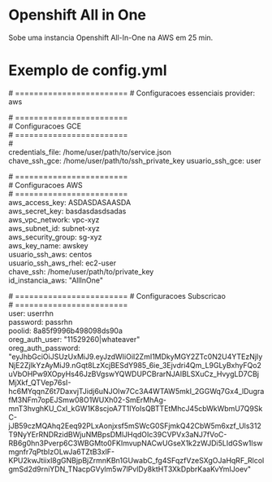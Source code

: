 # Openshift All in One
Sobe uma instancia Openshift All-In-One na AWS em 25 min.  

# Exemplo de config.yml
\# ========================
\# Configuracoes essenciais
provider: aws  

\# ========================  
\# Configuracoes GCE  
\# ========================  
\#  
credentials_file: /home/user/path/to/service.json  
chave_ssh_gce: /home/user/path/to/ssh_private_key
usuario_ssh_gce: user
 
  
\# ========================  
\# Configuracoes AWS  
\# ========================  
aws_access_key: ASDASDASAASDA  
aws_secret_key: basdasdasdsadas    
aws_vpc_network: vpc-xyz  
aws_subnet_id: subnet-xyz  
aws_security_group: sg-xyz  
aws_key_name: awskey  
usuario_ssh_aws: centos  
usuario_ssh_aws_rhel: ec2-user  
chave_ssh: /home/user/path/to/private_key    
id_instancia_aws: "AllInOne"  
 
\# ======================== 
\# Configuracoes Subscricao  
\# ========================  
user: userrhn  
password: passrhn  
poolid: 8a85f9996b498098ds90a  
oreg_auth_user: "11529260|whateaver"  
oreg_auth_password: "eyJhbGciOiJSUzUxMiJ9.eyJzdWIiOiI2ZmI1MDkyMGY2ZTc0N2U4YTEzNjIyNjE2ZjlkYzAyMiJ9.nGqt8LzXcjBESdY985_6ie_3Ejvdri4Qm_L9GLyBxhyFQo2uVbOHPw9XOpyHs46JzBVgswYQWDUPCBrarNJAIBLSXuCz_HvygLD7CBjMjXkf_QTVep76sI-hc6MYqqnZ6t7DaxvjTJidj6uNJOIw7Cc3A4WTAW5mkI_2GGWq7Gx4_lDugrafM3NFm7opEJSmw08O1WUXh02-SmErMhAg-mnT3hvghKU_CxI_kGW1K8scjoA7T1IYoIsQBTTEtMhcJ45cbWkWbmU7Q9SkC-jJB59czMQAhq2Eeq92PLxAonjxsf5mSWcG0SFjmkQ42CbW5m6xzf_Uls312T9NyYErRNDRzidBWjuNMBpsDMlJHqdOIc39CVPVx3aNJ7fVoC-RB6g0hn3Pverp6C3WBGMto0FKImvupNACwUGseX1k2zWJDi5LIdGSw1Iswmgnfr7qPtbIzOLwJa6TZtB3xlF-KPU2kwJtiixl8gGNBjpBjZrmnKBn1GUwabC_fg4SFqzfVzeSXgOJaHqRF_RlcolgmSd2d9rniYDN_TNacpGVylm5w7lPvlDy8ktHT3XkDpbrKaaKvYmIJoev"  



